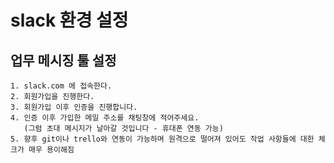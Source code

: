 # slack 환경 설정

## 업무 메시징 툴 설정

```make
1. slack.com 에 접속한다.
2. 회원가입을 진행한다.
3. 회원가입 이후 인증을 진행합니다.
4. 인증 이후 가입한 메일 주소를 채팅창에 적어주세요.
   (그럼 초대 메시지가 날아갈 것입니다 - 휴대폰 연동 가능)
5. 향후 git이나 trello와 연동이 가능하며 원격으로 떨어져 있어도 작업 사항들에 대한 체크가 매우 용이해짐
```
